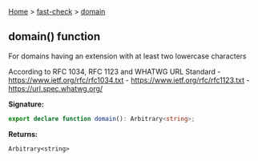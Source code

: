 [Home](/) &gt; [fast-check](../fast-check.md) &gt; [domain](domain_1.md)

## domain() function

For domains having an extension with at least two lowercase characters

According to RFC 1034, RFC 1123 and WHATWG URL Standard - https://www.ietf.org/rfc/rfc1034.txt - https://www.ietf.org/rfc/rfc1123.txt - https://url.spec.whatwg.org/

<b>Signature:</b>

```typescript
export declare function domain(): Arbitrary<string>;
```
<b>Returns:</b>

`Arbitrary<string>`


